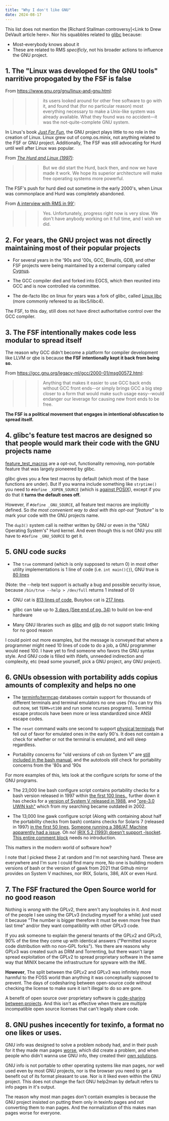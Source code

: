```yaml
---
title: "Why I don't like GNU"
date: 2024-08-17
---
```

This list does not mention the \[Richard Stallman controversy\]\<Link to Drew DeVault article here\>. 
Nor his squabbles related to [glibc](https://sourceware.org/legacy-ml/libc-hacker/2000-06/msg00233.html)
because:

- Most-everybody knows about it
- These are related to RMS _specificly_, not his broader actions to influence the GNU project.

## 1. The "Linux was developed for the GNU tools" narritive propogated by the FSF is false

From https://www.gnu.org/gnu/linux-and-gnu.html:
>>>its users looked around for other free software to go with it, and found that (for no particular reason) most everything necessary to make a Unix-like system was already available.
What they found was no accident—it was the not-quite-complete GNU system.

In Linus's book *[Just For Fun]*, the GNU project plays little to no role in the creation of Linux.
Linux grew out of comp.os.minix, not anything related to the FSF or GNU project. Additionally, The FSF was
still advocating for Hurd until well after Linux was popular.

From *[The Hurd and Linux (1997)]*:
>>>But we did start the Hurd, back then, and now we have made it work. We hope its superior architecture will make free operating systems more powerful.

The FSF's push for hurd died out sometime in the early 2000's, when Linux was commonplace and Hurd was completely abandoned.

From [A interview with RMS in 99'][RMS tech interview]:
>>> Yes. Unfortunately, progress right now is very slow. We don't have anybody working on it full time, and I wish we did.

## 2. For years, the GNU project was not directly maintaining most of their popular projects

- For several years in the '90s and '00s, GCC, Binutils, GDB, and other FSF projects were being maintained by a external company called [Cygnus].

- The GCC compiler died and forked into EGCS, which then reunited into GCC and is now controlled via committee.

- The de-facto libc on linux for years was a fork of glibc, called [Linux libc] (more commonly refereed to as libc5/libc4).

The FSF, to this day, still does not have direct authoritative control over the GCC compiler.

## 3. The FSF intentionally makes code less modular to spread itself

The reason why GCC didn't become a platform for compiler development like LLVM or qbe is because **the FSF
intentionally kept it back from being so.**

From https://gcc.gnu.org/legacy-ml/gcc/2000-01/msg00572.html:
>>> Anything that makes it easier to use GCC back ends without GCC front
ends--or simply brings GCC a big step closer to a form that would make
such usage easy--would endanger our leverage for causing new front
ends to be free.

**The FSF is a political movement that engages in intentional obfuscation to spread itself.**

## 4. glibc's feature test macros are designed so that people would mark their code with the GNU projects name

[feature_test_macros] are a opt-out, functionality removing, non-portable feature that was largely pioneered
by glibc.

glibc gives you a few test macros by default (which most of the base functions are under).
But If you wanna include something like `strptime()` you need to `#define _XOPEN_SOURCE`
(which is [against POSIX]), except if you do that it **turns the default ones off.**

However, if `#define _GNU_SOURCE`, all feature test macros are implicitly defined.
So *the most convenient way to deal with this opt-out "feature"* is to mark your code with the
GNU projects name.

The `dup3()` system call is neither written by GNU or even in the "GNU Operating System's"
Hurd kernel. And even though this is not GNU you still have to `#define _GNU_SOURCE` to get it.

## 5. GNU code *sucks*

- The `true` command (which is only supposed to return 0) in most other utility implementations is 1 line of
code (i.e. `int main(){}`), GNU true is [80 lines](https://github.com/coreutils/coreutils/blob/master/src/true.c)

(Note: the --help text support is actually a bug and possible security issue, because `/bin/true --help > /dev/full` returns 1 instead of 0)

- GNU cat is [813 lines of code](https://github.com/coreutils/coreutils/blob/master/src/cat.c), Busybox cat is
[217 lines](https://git.busybox.net/busybox/tree/coreutils/cat.c).

- glibc can take up to [3 days (See end of pg. 34)](https://linuxfromscratch.org/lfs/downloads/11.0/LFS-BOOK-11.0.pdf) to build on low-end hardware

- Many GNU libraries such as [glibc](https://stackoverflow.com/questions/57476533/why-is-statically-linking-glibc-discouraged) and [glib](https://bugzilla.gnome.org/show_bug.cgi?id=768215#c16) do not support static linking for no good reason

I could point out more examples, but the message is conveyed that where a programmer might need 10 lines of code to do a job, a GNU programmer would need 100. I have yet to find someone who favors the GNU syntax style. And GNU code is filled with ifdefs, unneeded indirection and complexity, etc (read some yourself, pick a GNU project, any GNU project).

## 6. GNUs obsession with portability adds copius amounts of complexity and helps no one

- The [terminfo/termcap](https://invisible-island.net/ncurses/ncurses.faq.html#which_terminfo) databases
contain support for thousands of different terminals and terminal emulators no one uses (You can try this
out now, set `TERM=vt100` and run some ncurses programs). Terminal escape protocols have been more or less
standardized since ANSI escape codes.

- The `reset` command waits one second to support [physical terminals](https://unix.stackexchange.com/questions/335648/why-does-the-reset-command-include-a-delay) that fell out of favor for emulated ones in the early 90's. It does not contain a check for whether or not the terminal is emulated, and will sleep regardless.

- Portability concerns for "old versions of csh on System V" are [still included in the bash manual](https://www.gnu.org/software/bash/manual/bash.html#Installing-Bash), and the autotools still check for portability concerns from the '80s and '90s

For more examples of this, lets look at the configure scripts for some of the GNU programs.

- The 23,000 line bash configure script contains portability checks for a bash version released in 1997 within [the first 100 lines.](https://github.com/bminor/bash/blob/master/configure#L67C29-L67C38), further down it has checks for a [version of System V released in 1988](https://github.com/bminor/bash/blob/master/configure#L596C29-L596C35), and ["pre-3.0 UWIN ksh"](https://github.com/bminor/bash/blob/master/configure#L22254) which from my searching became outdated in 2002.

-  The 13,000 line gawk configure script (Along with containing about half the portability checks from bash) contains checks for Solaris 7 (released in 1997) [in the first 50 lines](https://github.com/forkmirror/gawk/blob/master/configure), [Someone running a 386/AT Machine apparently had a issue](https://github.com/forkmirror/gawk/blob/master/configure#L39C34-L39C43). Oh no! [IRIX 5.2 (1993) doesn't support -lsocket](https://github.com/forkmirror/gawk/blob/master/configure#L11088). [This entire comment block](https://github.com/forkmirror/gawk/blob/master/configure#L2651) needs no introduction.

This matters in the modern world of software how?

I note that I picked these 2 at random and I'm not searching hard. These are everywhere and I'm sure I could
find many more, No one is building modern versions of bash or the version of gawk from 2021 that Github
mirror provides on System V machines, nor IRIX, Solaris, 386, AIX or even Hurd.

## 7. The FSF fractured the Open Source world for no good reason

Nothing is _wrong_ with the GPLv2, there aren't any loopholes in it. And most of the people I see using the GPLv3
(including myself for a while) just used it because "The number is bigger therefore it must be even more free than last time" and/or they want compatibility with other GPLv3 code.

If you ask someone to explain the general tenants of the GPLv2 and GPLv3, 90% of the time they come up
with identical answers ("Permitted source code distribution with no non-GPL forks"). Yes there are reasons
why GPLv3 was created such as DRM and Torrenting, but there wasn't large spread exploitation of the GPLv2 to
spread proprietary software in the same way that MINIX became the infrastructure for spyware with the IME.

**However**, The split between the GPLv2 and GPLv3 was infinitely more harmful to the FOSS world than anything it was
conceptually supposed to prevent. The days of codesharing between open-source code without checking the license to make sure it isn't illegal to do so are gone.

A benefit of open source over proprietary software is [code-sharing between projects](https://www.catb.org/~esr/writings/taoup/html/ch16s01.html). And this isn't as effective when there are multiple incompatible open
source licenses that can't legally share code.

## 8. GNU pushes incecently for texinfo, a format no one likes or uses.

GNU info was designed to solve a problem nobody had, and in their push for it they made man pages [worse](https://www.youtube.com/watch?v=rGSZFmQuQrU), which did create a problem, and when people who didn't wanna use GNU info, they created their [own solutions](https://cheat.sh).

GNU info is not portable to other operating systems like man pages, nor well used even by most GNU projects,
nor is the browser you need to get a benefit out of its format pleasant to use. Nor is it liked even within the GNU project.
This does not change the fact GNU help2man by default refers to info pages in it's output.

The reason why most man pages don't contain examples is because the GNU project insisted on putting them only in
texinfo pages and not converting them to man pages. And the normalization of this makes man pages worse for
everyone.

[Cygnus]: https://en.wikipedia.org/wiki/Cygnus_Solutions
[Linux libc]: https://www.man7.org/linux/man-pages/man7/libc.7.html
[The Hurd and Linux (1997)]: https://web.archive.org/web/19980126191050/http://www.gnu.org/software/hurd/hurd-and-linux.html
[feature_test_macros]: https://www.man7.org/linux/man-pages/man7/feature_test_macros.7.html
[against POSIX]: https://pubs.opengroup.org/onlinepubs/9799919799/
[Just For Fun]: https://books.google.com/books/about/Just_for_Fun.html?id=Q3aIPwAACAAJ
[RMS tech interview]: https://karmak.org/archive/2003/01/12-14-99.epl.html
